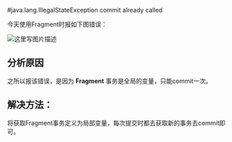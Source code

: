 #java.lang.IllegalStateException commit already called

今天使用Fragment时报如下图错误：

![这里写图片描述](http://img.blog.csdn.net/20171209175100029?watermark/2/text/aHR0cDovL2Jsb2cuY3Nkbi5uZXQveGlucGVuZ2ZlaTUyMQ==/font/5a6L5L2T/fontsize/400/fill/I0JBQkFCMA==/dissolve/70/gravity/SouthEast)

## 分析原因

之所以报该错误，是因为 **Fragment** 事务是全局的变量，只能commit一次。

## 解决方法：

将获取Fragment事务定义为局部变量，每次提交时都去获取新的事务去commit即可。